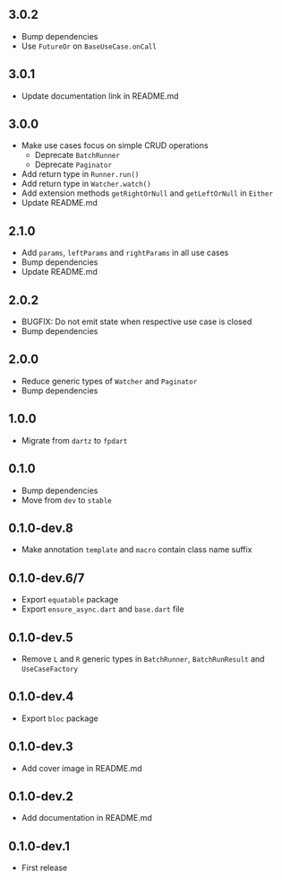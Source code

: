 ## 3.0.2
- Bump dependencies
- Use `FutureOr` on `BaseUseCase.onCall`

## 3.0.1
- Update documentation link in README.md

## 3.0.0
- Make use cases focus on simple CRUD operations
  - Deprecate `BatchRunner`
  - Deprecate `Paginator`
- Add return type in `Runner.run()`
- Add return type in `Watcher.watch()`
- Add extension methods `getRightOrNull` and `getLeftOrNull` in `Either`
- Update README.md

## 2.1.0

- Add `params`, `leftParams` and `rightParams` in all use cases
- Bump dependencies
- Update README.md

## 2.0.2

- BUGFIX: Do not emit state when respective use case is closed
- Bump dependencies

## 2.0.0

- Reduce generic types of `Watcher` and `Paginator`
- Bump dependencies

## 1.0.0

- Migrate from `dartz` to `fpdart`

## 0.1.0

- Bump dependencies
- Move from `dev` to `stable`

## 0.1.0-dev.8

- Make annotation `template` and `macro` contain class name suffix

## 0.1.0-dev.6/7

- Export `equatable` package
- Export `ensure_async.dart` and `base.dart` file

## 0.1.0-dev.5

- Remove `L` and `R` generic types in `BatchRunner`, `BatchRunResult` and
  `UseCaseFactory`

## 0.1.0-dev.4

- Export `bloc` package

## 0.1.0-dev.3

- Add cover image in README.md

## 0.1.0-dev.2

- Add documentation in README.md

## 0.1.0-dev.1

- First release
